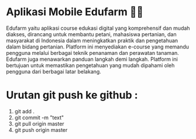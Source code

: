 # Aplikasi Mobile Edufarm 📱🌾
Edufarm yaitu aplikasi course edukasi digital yang komprehensif dan mudah diakses, dirancang untuk membantu petani, mahasiswa pertanian, dan masyarakat di Indonesia dalam meningkatkan praktik dan pengetahuan dalam bidang pertanian. Platform ini menyediakan e-course yang memandu pengguna melalui berbagai teknik penanaman dan perawatan tanaman. Edufarm juga menawarkan panduan langkah demi langkah. Platform ini bertujuan untuk memastikan pengetahuan yang mudah dipahami oleh pengguna dari berbagai latar belakang.

# Urutan git push ke github : 
1. git add .
2. git commit -m "text"
3. git pull origin master
4. git push origin master
